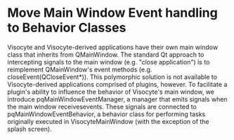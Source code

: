 # Move Main Window Event handling to Behavior Classes

Visocyte and Visocyte-derived applications have their own main window class
that inherits from QMainWindow. The standard Qt approach to intercepting
signals to the main window (e.g. "close application") is to reimplement
QMainWindow's event methods (e.g. closeEvent(QCloseEvent*)). This polymorphic
solution is not available to Visocyte-derived applications comprised of
plugins, however. To facilitate a plugin's ability to influence the behavior
of Visocyte's main window, we introduce pqMainWindowEventManager,
a manager that emits signals when the main window receivesevents. These
signals are connected to pqMainWindowEventBehavior, a behavior class for
performing tasks originally executed in VisocyteMainWindow (with the exception
of the splash screen).
